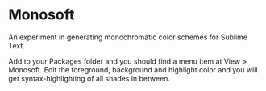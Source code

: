 # Monosoft

An experiment in generating monochromatic color schemes for Sublime Text.

Add to your Packages folder and you should find a menu item at View > Monosoft.
Edit the foreground, background and highlight color and you will get
syntax-highlighting of all shades in between.
